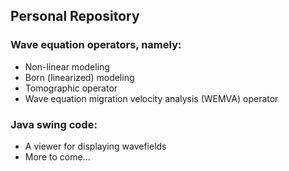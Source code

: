 ## Personal Repository

### Wave equation operators, namely:

* Non-linear modeling
* Born (linearized) modeling
* Tomographic operator
* Wave equation migration velocity analysis (WEMVA) operator

### Java swing code:

* A viewer for displaying wavefields
* More to come...

